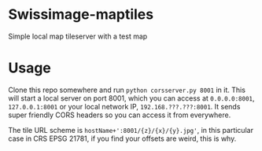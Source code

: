Swissimage-maptiles
=============

Simple local map tileserver with a test map

# Usage

Clone this repo somewhere and run `python corsserver.py 8001` in it. This will start a local server on port 8001, which you can access at `0.0.0.0:8001`, `127.0.0.1:8001` or your local network IP, `192.168.???.???:8001`. It sends super friendly CORS headers so you can access it from everywhere.

The tile URL scheme is `hostName+':8001/{z}/{x}/{y}.jpg'`, in this particular case in CRS EPSG 21781, if you find your offsets are weird, this is why.
